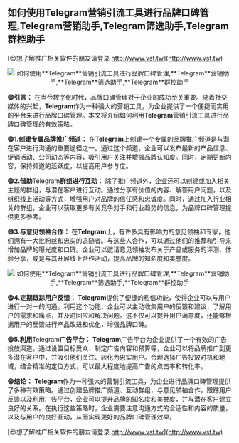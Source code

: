 ## **如何使用**Telegram**营销引流工具进行品牌口碑管理,**Telegram**营销助手,**Telegram**筛选助手,**Telegram**群控助手**

[😍想了解推广相关软件的朋友请登录 http://www.vst.tw](http://www.vst.tw)

 <center><img src="https://vst.tw/MP4/tuiguang/png/4.png" alt="如何使用**Telegram**营销引流工具进行品牌口碑管理,**Telegram**营销助手,**Telegram**筛选助手,**Telegram**群控助手"></center>

**😄引言：**
在当今数字化时代，品牌口碑管理对于企业的成功至关重要。随着社交媒体的兴起，**Telegram**作为一种强大的营销工具，为企业提供了一个便捷而实用的平台来进行品牌口碑管理。本文将介绍如何利用**Telegram**营销引流工具进行品牌口碑管理的有效策略。

**😄1.创建专属品牌推广频道：**
在**Telegram**上创建一个专属的品牌推广频道是与潜在客户进行沟通的重要途径之一。通过这个频道，企业可以发布最新的产品信息、促销活动、公司动态等内容，吸引用户关注并增强品牌认知度。同时，定期更新内容，保持频道的活跃度，以提高用户参与度。

**😄2.借助**Telegram**群组进行互动：**
除了推广频道外，企业还可以创建或加入相关主题的群组，与潜在客户进行互动。通过分享有价值的内容、解答用户问题，以及组织线上活动等方式，增强用户对品牌的信任感和忠诚度。同时，通过加入行业相关的群组，企业可以获取更多有关竞争对手和行业趋势的信息，为品牌口碑管理提供更多参考。

**😄3.与意见领袖合作：**
在**Telegram**上，有许多具有影响力的意见领袖和专家，他们拥有一大批粉丝和忠实的追随者。与这些人合作，可以通过他们的推荐和引导来增加品牌的曝光度和口碑。企业可以邀请意见领袖发布关于产品或服务的评测、体验分享，或是与其开展线上合作活动，提高品牌的知名度和美誉度。

 <center><img src="https://vst.tw/MP4/tuiguang/png/5.png" alt="如何使用**Telegram**营销引流工具进行品牌口碑管理,**Telegram**营销助手,**Telegram**筛选助手,**Telegram**群控助手"></center>

**😄4.定期跟踪用户反馈：**
**Telegram**提供了便捷的私信功能，使得企业可以与用户进行一对一的沟通。利用这个功能，企业可以主动收集用户的反馈和建议，了解用户的需求和痛点，并及时回应和解决问题。这不仅可以提升用户满意度，还能够根据用户的反馈进行产品改进和优化，增强品牌口碑。

**😄5.利用**Telegram**广告平台：**
**Telegram**广告平台为企业提供了一个有效的广告投放渠道。通过设置目标受众、制定广告内容和预算等，企业可以将品牌推广到更多潜在客户中，并吸引他们关注、转化为忠实用户。合理选择广告投放时机和地域，结合精准的定位方式，可以最大程度地提高广告的点击率和转化率。

**😄结论：**
**Telegram**作为一种强大的营销引流工具，为企业进行品牌口碑管理提供了多种有效策略。通过创建品牌推广频道、互动群组，与意见领袖合作，跟踪用户反馈以及利用广告平台，企业可以提升品牌的知名度和美誉度，并与潜在客户建立良好的关系。在执行这些策略时，企业需要注意沟通方式的合适性和内容的质量，以及与用户的良好互动，从而实现更好的品牌口碑管理效果。

[😍想了解推广相关软件的朋友请登录 http://www.vst.tw](http://www.vst.tw)



